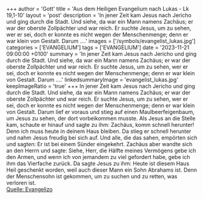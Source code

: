 +++
author = 'Gott'
title = 'Aus dem Heiligen Evangelium nach Lukas - Lk 19,1-10'
layout = 'post'
description = 'In jener Zeit kam Jesus nach Jericho und ging durch die Stadt. Und siehe, da war ein Mann namens Zachäus; er war der oberste Zollpächter und war reich. Er suchte Jesus, um zu sehen, wer er sei, doch er konnte es nicht wegen der Menschenmenge; denn er war klein von Gestalt. Darum ....'
images = ['/symbols/evangelist_lukas.jpg']
categories = ['EVANGELIUM']
tags = ['EVANGELIUM']
date = '2023-11-21 09:00:00 +0100'
summary = 'In jener Zeit kam Jesus nach Jericho und ging durch die Stadt. Und siehe, da war ein Mann namens Zachäus; er war der oberste Zollpächter und war reich. Er suchte Jesus, um zu sehen, wer er sei, doch er konnte es nicht wegen der Menschenmenge; denn er war klein von Gestalt. Darum ....'
linkedsummaryImage = 'evangelist_lukas.jpg'
keepImageRatio = 'true'
+++
In jener Zeit kam Jesus nach Jericho und ging durch die Stadt.
Und siehe, da war ein Mann namens Zachäus; er war der oberste Zollpächter und war reich.
Er suchte Jesus, um zu sehen, wer er sei, doch er konnte es nicht wegen der Menschenmenge; denn er war klein von Gestalt.
Darum lief er voraus und stieg auf einen Maulbeerfeigenbaum, um Jesus zu sehen, der dort vorbeikommen musste.<!--more-->
Als Jesus an die Stelle kam, schaute er hinauf und sagte zu ihm: Zachäus, komm schnell herunter! Denn ich muss heute in deinem Haus bleiben.
Da stieg er schnell herunter und nahm Jesus freudig bei sich auf.
Und alle, die das sahen, empörten sich und sagten: Er ist bei einem Sünder eingekehrt.
Zachäus aber wandte sich an den Herrn und sagte: Siehe, Herr, die Hälfte meines Vermögens gebe ich den Armen, und wenn ich von jemandem zu viel gefordert habe, gebe ich ihm das Vierfache zurück.
Da sagte Jesus zu ihm: Heute ist diesem Haus Heil geschenkt worden, weil auch dieser Mann ein Sohn Abrahams ist.
Denn der Menschensohn ist gekommen, um zu suchen und zu retten, was verloren ist.<br> [Quelle: Evangelizo](https://evangeliumtagfuertag.org/DE/gospel)